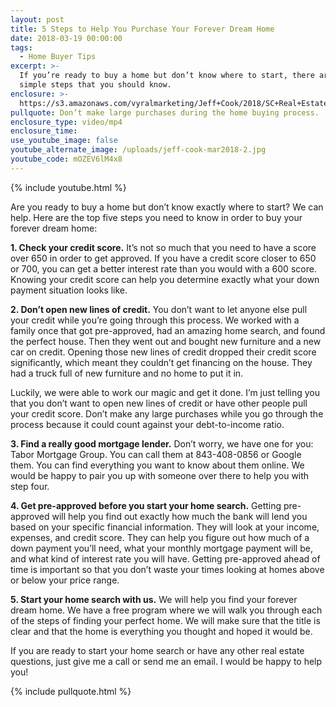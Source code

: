```yaml
---
layout: post
title: 5 Steps to Help You Purchase Your Forever Dream Home
date: 2018-03-19 00:00:00
tags:
  - Home Buyer Tips
excerpt: >-
  If you’re ready to buy a home but don’t know where to start, there are five
  simple steps that you should know.
enclosure: >-
  https://s3.amazonaws.com/vyralmarketing/Jeff+Cook/2018/SC+Real+Estate+Agent-+Buy+in+2018.mp4
pullquote: Don’t make large purchases during the home buying process.
enclosure_type: video/mp4
enclosure_time:
use_youtube_image: false
youtube_alternate_image: /uploads/jeff-cook-mar2018-2.jpg
youtube_code: mOZEV6lM4x8
---
```


{% include youtube.html %}

Are you ready to buy a home but don’t know exactly where to start? We can help. Here are the top five steps you need to know in order to buy your forever dream home:

**1. Check your credit score.** It’s not so much that you need to have a score over 650 in order to get approved. If you have a credit score closer to 650 or 700, you can get a better interest rate than you would with a 600 score. Knowing your credit score can help you determine exactly what your down payment situation looks like.

**2. Don’t open new lines of credit.** You don’t want to let anyone else pull your credit while you’re going through this process. We worked with a family once that got pre-approved, had an amazing home search, and found the perfect house. Then they went out and bought new furniture and a new car on credit. Opening those new lines of credit dropped their credit score significantly, which meant they couldn’t get financing on the house. They had a truck full of new furniture and no home to put it in.

Luckily, we were able to work our magic and get it done. I’m just telling you that you don’t want to open new lines of credit or have other people pull your credit score. Don’t make any large purchases while you go through the process because it could count against your debt-to-income ratio.

**3. Find a really good mortgage lender.** Don’t worry, we have one for you: Tabor Mortgage Group. You can call them at 843-408-0856 or Google them. You can find everything you want to know about them online. We would be happy to pair you up with someone over there to help you with step four.

**4. Get pre-approved before you start your home search.** Getting pre-approved will help you find out exactly how much the bank will lend you based on your specific financial information. They will look at your income, expenses, and credit score. They can help you figure out how much of a down payment you’ll need, what your monthly mortgage payment will be, and what kind of interest rate you will have. Getting pre-approved ahead of time is important so that you don’t waste your times looking at homes above or below your price range.

**5. Start your home search with us.** We will help you find your forever dream home. We have a free program where we will walk you through each of the steps of finding your perfect home. We will make sure that the title is clear and that the home is everything you thought and hoped it would be.

If you are ready to start your home search or have any other real estate questions, just give me a call or send me an email. I would be happy to help you!

{% include pullquote.html %}